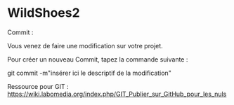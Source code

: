 # WildShoes2

Commit : 

Vous venez de faire une modification sur votre projet.

Pour créer un nouveau Commit, tapez la commande suivante :

git commit -m"insérer ici le descriptif de la modification"

Ressource pour GIT : 
https://wiki.labomedia.org/index.php/GIT_Publier_sur_GitHub_pour_les_nuls


